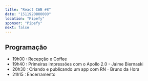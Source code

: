 ```yaml
---
title: "React CWB #8"
date: "1511920800000"
location: "Pipefy"
sponsor: "Pipefy"
next: false
---
```


## Programação

- 19h00 : Recepção e Coffee
- 19h40 : Primeiras impressões com o Apollo 2.0 - Jaime Biernaski
- 20h30 : Criando e publicando um app com RN - Bruno da Hora
- 21h15 : Encerramento
